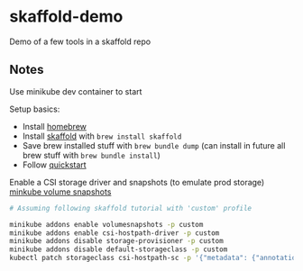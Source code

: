 # skaffold-demo
Demo of a few tools in a skaffold repo

## Notes

Use minikube dev container to start

Setup basics:

- Install [homebrew](https://brew.sh)
- Install [skaffold](https://skaffold.dev) with `brew install skaffold`
- Save brew installed stuff with `brew bundle dump` (can install in future all brew stuff with `brew bundle install`)
- Follow [quickstart](https://skaffold.dev/docs/quickstart/)

Enable a CSI storage driver and snapshots (to emulate prod storage)
[minkube volume snapshots](https://minikube.sigs.k8s.io/docs/tutorials/volume_snapshots_and_csi/)

```bash
# Assuming following skaffold tutorial with 'custom' profile

minikube addons enable volumesnapshots -p custom
minikube addons enable csi-hostpath-driver -p custom
minikube addons disable storage-provisioner -p custom
minikube addons disable default-storageclass -p custom
kubectl patch storageclass csi-hostpath-sc -p '{"metadata": {"annotations":{"storageclass.kubernetes.io/is-default-class":"true"}}}'
```

